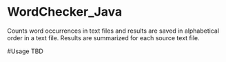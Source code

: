 # WordChecker_Java
Counts word occurrences in text files and results are saved in alphabetical order in a text file. Results are summarized for each source text file.

#Usage
TBD
